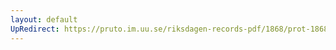 ```yaml
---
layout: default
UpRedirect: https://pruto.im.uu.se/riksdagen-records-pdf/1868/prot-1868--fk--416.pdf
---
```

